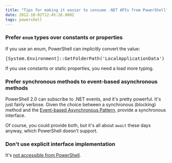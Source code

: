 ```yaml
---
title: "Tips for making it easier to consume .NET APIs from PowerShell"
date: 2012-10-02T12:45:26.000Z
tags: powershell
---
```

### Prefer `enum` types over constants or properties

If you use an enum, PowerShell can implicitly convert the value:

<pre>[System.Environment]::GetFolderPath('LocalApplicationData')</pre>

If you use constants or static properties, you need a load more typing.

### Prefer synchronous methods to event-based asynchronous methods

PowerShell 2.0 can subscribe to .NET events, and it's pretty powerful. It's just fairly verbose. Given the choice between a synchronous (blocking) method and the [Event-based Asynchronous Pattern](http://msdn.microsoft.com/en-us/library/wewwczdw.aspx), provide a synchronous interface.

Of course, you could provide both, but it's all about `await` these days anyway, which PowerShell doesn't support.

### Don't use explicit interface implementation

It's [not accessible from PowerShell](https://connect.microsoft.com/feedback/ViewFeedback.aspx?FeedbackID=249840&SiteID=99).
